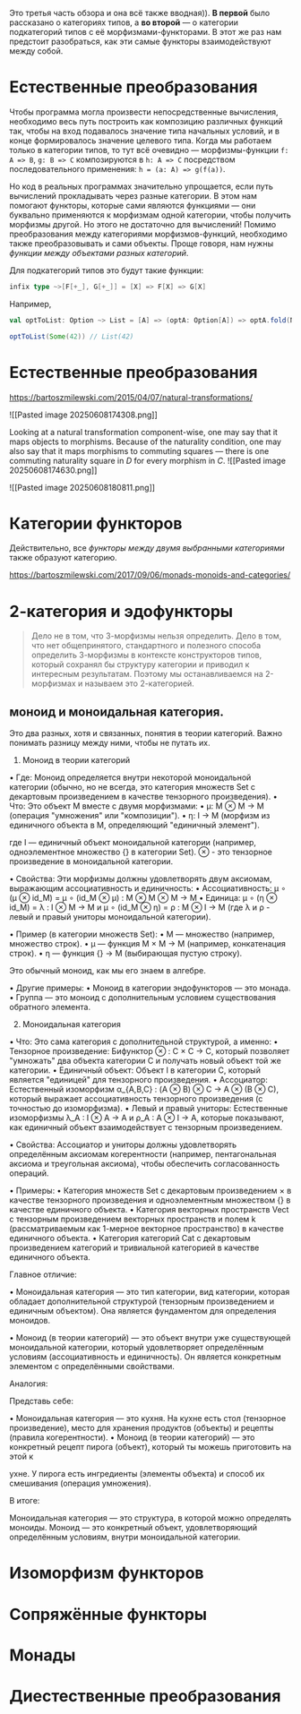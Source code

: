
Это третья часть обзора и она всё также вводная)). **В первой** было рассказано о категориях типов, а **во второй** — о категории подкатегорий типов с её морфизмами-функторами. В этот же раз нам предстоит разобраться, как эти самые функторы взаимодействуют между собой.

# Естественные преобразования

Чтобы программа могла произвести непосредственные вычисления, необходимо весь путь построить как композицию различных функций так, чтобы на вход подавалось значение типа начальных условий, и в конце формировалось значение целевого типа. Когда мы работаем только в категории типов, то тут всё очевидно — морфизмы-функции `f: A => B`, `g: B => C` композируются в `h: A => C` посредством последовательного применения: `h = (a: A) => g(f(a))`.

Но код в реальных программах значительно упрощается, если путь вычислений прокладывать через разные категории. В этом нам помогают функторы, которые сами являются функциями — они буквально применяются к морфизмам одной категории, чтобы получить морфизмы другой. Но этого не достаточно для вычислений! Помимо преобразования между категориями морфизмов-функций, необходимо также преобразовывать и сами объекты. Проще говоря, нам нужны *функции между объектами разных категорий*.

Для подкатегорий типов это будут такие функции:
```scala
infix type ~>[F[+_], G[+_]] = [X] => F[X] => G[X]
```
Например,
```scala
val optToList: Option ~> List = [A] => (optA: Option[A]) => optA.fold(Nil)(List(_))

optToList(Some(42)) // List(42)
```



# Естественные преобразования



https://bartoszmilewski.com/2015/04/07/natural-transformations/


![[Pasted image 20250608174308.png]]


Looking at a natural transformation component-wise, one may say that it maps objects to morphisms. Because of the naturality condition, one may also say that it maps morphisms to commuting squares — there is one commuting naturality square in _D_ for every morphism in _C_.
![[Pasted image 20250608174630.png]]


![[Pasted image 20250608180811.png]]


# Категории функторов

Действительно, все *функторы между двумя выбранными категориями* также образуют категорию.

https://bartoszmilewski.com/2017/09/06/monads-monoids-and-categories/


# 2-категория и эдофункторы

> Дело не в том, что 3-морфизмы нельзя определить. Дело в том, что нет общепринятого, стандартного и полезного способа определить 3-морфизмы в контексте конструкторов типов, который сохранял бы структуру категории и приводил к интересным результатам. Поэтому мы останавливаемся на 2-морфизмах и называем это 2-категорией.

## моноид и моноидальная категория.

Это два разных, хотя и связанных, понятия в теории категорий. Важно понимать разницу между ними, чтобы не путать их.

1. Моноид в теории категорий

•  Где: Моноид определяется внутри некоторой моноидальной категории (обычно, но не всегда, это категория множеств Set с декартовым произведением в качестве тензорного произведения).
•  Что: Это объект M вместе с двумя морфизмами:
  •  μ: M ⊗ M → M (операция "умножения" или "композиции").
  •  η: I → M (морфизм из единичного объекта в M, определяющий "единичный элемент").

  где I — единичный объект моноидальной категории (например, одноэлементное множество {} в категории Set). ⊗ - это тензорное произведение в моноидальной категории.

•  Свойства: Эти морфизмы должны удовлетворять двум аксиомам, выражающим ассоциативность и единичность:
  •  Ассоциативность: μ ∘ (μ ⊗ id_M) = μ ∘ (id_M ⊗ μ) : M ⊗ M ⊗ M → M
  •  Единица: μ ∘ (η ⊗ id_M) = λ : I ⊗ M → M и μ ∘ (id_M ⊗ η) = ρ : M ⊗ I → M (где λ и ρ - левый и правый униторы моноидальной категории).

•  Пример (в категории множеств Set):
  •  M — множество (например, множество строк).
  •  μ — функция M × M → M (например, конкатенация строк).
  •  η — функция {} → M (выбирающая пустую строку).

  Это обычный моноид, как мы его знаем в алгебре.

•  Другие примеры:
  •  Моноид в категории эндофункторов — это монада.
  •  Группа — это моноид с дополнительным условием существования обратного элемента.

2. Моноидальная категория

•  Что: Это сама категория с дополнительной структурой, а именно:
  •  Тензорное произведение: Бифунктор ⊗ : C × C → C, который позволяет "умножать" два объекта категории C и получать новый объект той же категории.
  •  Единичный объект: Объект I в категории C, который является "единицей" для тензорного произведения.
  •  Ассоциатор: Естественный изоморфизм α_{A,B,C} : (A ⊗ B) ⊗ C → A ⊗ (B ⊗ C), который выражает ассоциативность тензорного произведения (с точностью до изоморфизма).
  •  Левый и правый униторы: Естественные изоморфизмы λ_A : I ⊗ A → A и ρ_A : A ⊗ I → A, которые показывают, как единичный объект взаимодействует с тензорным произведением.

•  Свойства: Ассоциатор и униторы должны удовлетворять определённым аксиомам когерентности (например, пентагональная аксиома и треугольная аксиома), чтобы обеспечить согласованность операций.

•  Примеры:
  •  Категория множеств Set с декартовым произведением × в качестве тензорного произведения и одноэлементным множеством {} в качестве единичного объекта.
  •  Категория векторных пространств Vect с тензорным произведением векторных пространств и полем k (рассматриваемым как 1-мерное векторное пространство) в качестве единичного объекта.
  •  Категория категорий Cat с декартовым произведением категорий и тривиальной категорией в качестве единичного объекта.

Главное отличие:

•  Моноидальная категория — это тип категории, вид категории, которая обладает дополнительной структурой (тензорным произведением и единичным объектом). Она является фундаментом для определения моноидов.

•  Моноид (в теории категорий) — это объект внутри уже существующей моноидальной категории, который удовлетворяет определённым условиям (ассоциативность и единичность). Он является конкретным элементом с определёнными свойствами.

Аналогия:

Представь себе:

•  Моноидальная категория — это кухня. На кухне есть стол (тензорное произведение), место для хранения продуктов (объекты) и рецепты (правила когерентности).
•  Моноид (в теории категорий) — это конкретный рецепт пирога (объект), который ты можешь приготовить на этой к

ухне. У пирога есть ингредиенты (элементы объекта) и способ их смешивания (операция умножения).

В итоге:

Моноидальная категория — это структура, в которой можно определять моноиды. Моноид — это конкретный объект, удовлетворяющий определённым условиям, внутри моноидальной категории.

# Изоморфизм функторов



# Сопряжённые функторы


# Монады



# Диестественные преобразования


